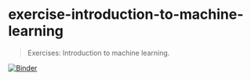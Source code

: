 # exercise-introduction-to-machine-learning

> Exercises: Introduction to machine learning.

[![Binder](https://mybinder.org/badge_logo.svg)](https://mybinder.org/v2/gh/datainpoint/exercise-introduction-to-machine-learning/HEAD)